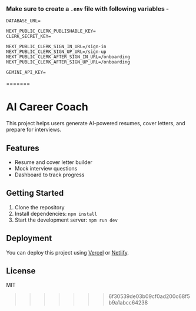 ### Make sure to create a `.env` file with following variables -

```
DATABASE_URL=

NEXT_PUBLIC_CLERK_PUBLISHABLE_KEY=
CLERK_SECRET_KEY=

NEXT_PUBLIC_CLERK_SIGN_IN_URL=/sign-in
NEXT_PUBLIC_CLERK_SIGN_UP_URL=/sign-up
NEXT_PUBLIC_CLERK_AFTER_SIGN_IN_URL=/onboarding
NEXT_PUBLIC_CLERK_AFTER_SIGN_UP_URL=/onboarding

GEMINI_API_KEY=
```
=======
# AI Career Coach

This project helps users generate AI-powered resumes, cover letters, and prepare for interviews.

## Features

- Resume and cover letter builder
- Mock interview questions
- Dashboard to track progress

## Getting Started

1. Clone the repository
2. Install dependencies: `npm install`
3. Start the development server: `npm run dev`

## Deployment

You can deploy this project using [Vercel](https://vercel.com/) or [Netlify](https://netlify.com/).

## License

MIT
>>>>>>> 6f30539de03b09cf0ad200c68f5b9a1abcc64238
